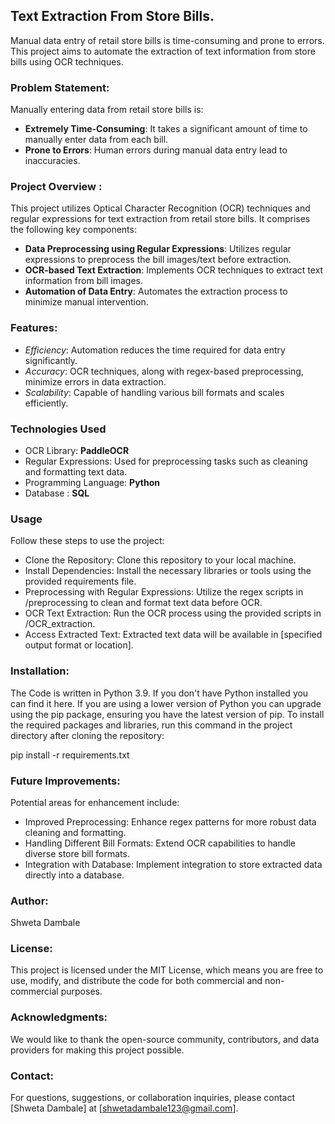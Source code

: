##  Text Extraction From Store Bills.

Manual data entry of retail store bills is time-consuming and prone to errors. This project aims to automate the extraction of text information from store bills using OCR techniques.

### Problem Statement: 

Manually entering data from retail store bills is:
- **Extremely Time-Consuming**: It takes a significant amount of time to manually enter data from each bill.
- **Prone to Errors**: Human errors during manual data entry lead to inaccuracies.

### Project Overview :

This project utilizes Optical Character Recognition (OCR) techniques and regular expressions for text extraction from retail store bills. It comprises the following key components:
- **Data Preprocessing using Regular Expressions**: Utilizes regular expressions to preprocess the bill images/text before extraction.
- **OCR-based Text Extraction**: Implements OCR techniques to extract text information from bill images.
- **Automation of Data Entry**: Automates the extraction process to minimize manual intervention.

### Features: 

- *Efficiency*: Automation reduces the time required for data entry significantly.
- *Accuracy*: OCR techniques, along with regex-based preprocessing, minimize errors in data extraction.
- *Scalability*: Capable of handling various bill formats and scales efficiently.

### Technologies Used

- OCR Library: **PaddleOCR**
- Regular Expressions: Used for preprocessing tasks such as cleaning and formatting text data.
- Programming Language: **Python**
- Database : **SQL**

### Usage

Follow these steps to use the project:
- Clone the Repository: Clone this repository to your local machine.
- Install Dependencies: Install the necessary libraries or tools using the provided requirements file.
- Preprocessing with Regular Expressions: Utilize the regex scripts in /preprocessing to clean and format text data before OCR.
- OCR Text Extraction: Run the OCR process using the provided scripts in /OCR_extraction.
- Access Extracted Text: Extracted text data will be available in [specified output format or location].

### Installation: 

The Code is written in Python 3.9. If you don't have Python installed you can find it here. If you are using a lower version of Python you can upgrade using the pip package, ensuring you have the latest version of pip. To install the required packages and libraries, run this command in the project directory after cloning the repository:

pip install -r requirements.txt 

### Future Improvements: 

Potential areas for enhancement include:
- Improved Preprocessing: Enhance regex patterns for more robust data cleaning and formatting.
- Handling Different Bill Formats: Extend OCR capabilities to handle diverse store bill formats.
- Integration with Database: Implement integration to store extracted data directly into a database.

### Author: 

Shweta Dambale 

### License:

This project is licensed under the MIT License, which means you are free to use, modify, and distribute the code for both commercial and non-commercial purposes.

### Acknowledgments:

We would like to thank the open-source community, contributors, and data providers for making this project possible.

### Contact: 

For questions, suggestions, or collaboration inquiries, please contact [Shweta Dambale] at [shwetadambale123@gmail.com].
